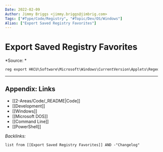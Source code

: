 ```yaml
---
Date: 2022-02-09
Author: Jimmy Briggs <jimmy.briggs@jimbrig.com>
Tags: ["#Type/Code/Registry", "#Topic/Dev/OS/Windows"]
Alias: ["Export Saved Registry Favorites"]
---
```


# Export Saved Registry Favorites

*Source: *

```powershell
reg export HKCU\Software\Microsoft\Windows\CurrentVersion\Applets\Regedit\Favorites registry-favorites.reg
```

***

## Appendix: Links

- [[2-Areas/Code/_README|Code]]
- [[Development]]
- [[Windows]]
- [[Microsoft DOS]]
- [[Command Line]]
- [[PowerShell]]

*Backlinks:*

```dataview
list from [[Export Saved Registry Favorites]] AND -"Changelog"
```